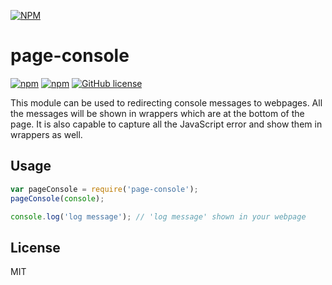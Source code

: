 [![NPM](https://nodei.co/npm/page-console.png)](https://npmjs.org/package/page-console)

# page-console
[![npm](https://img.shields.io/npm/v/page-console.svg?maxAge=2592000)]()
[![npm](https://img.shields.io/npm/dm/page-console.svg?maxAge=2592000)]()
[![GitHub license](https://img.shields.io/badge/license-MIT-blue.svg)](https://raw.githubusercontent.com/classicemi/page-console/develop/LICENSE)

This module can be used to redirecting console messages to webpages. All the messages will be shown in wrappers which are at the bottom of the page. It is also capable to capture all the JavaScript error and show them in wrappers as well.

## Usage
```javascript
var pageConsole = require('page-console');
pageConsole(console);

console.log('log message'); // 'log message' shown in your webpage
```

## License
MIT